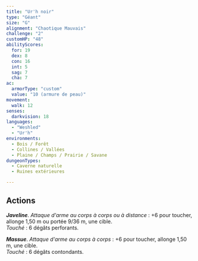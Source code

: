 ```yaml
---
title: "Ur'h noir"
type: "Géant"
size: "G"
alignment: "Chaotique Mauvais"
challenge: "2"
customHP: "48"
abilityScores:
  for: 19
  dex: 8
  con: 16
  int: 5
  sag: 7
  cha: 7
ac:
  armorType: "custom"
  value: "10 (armure de peau)"
movement:
  walk: 12
senses:
  darkvision: 18
languages:
  - "Weshled"
  - "Ur'h"
environments:
  - Bois / Forêt
  - Collines / Vallées
  - Plaine / Champs / Prairie / Savane
dungeonTypes:
  - Caverne naturelle
  - Ruines extérieures

---
```

## Actions
_**Javeline**_. _Attaque d'arme au corps à corps ou à distance_ : +6 pour toucher, allonge 1,50 m ou portée 9/36 m, une cible.  
_Touché_ : 6 dégâts perforants.

_**Massue**_. _Attaque d'arme au corps à corps_ : +6 pour toucher, allonge 1,50 m, une cible.  
_Touché_ : 6 dégâts contondants.
